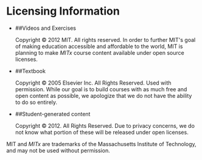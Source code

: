 

# Licensing Information 



  * ##Videos and Exercises



      Copyright © 2012 MIT. All rights reserved. In order to       further MIT's goal of making education accessible and affordable       to the world, MIT is planning to make *MITx* course content
      available under open source licenses.
  * ##Textbook



      Copyright © 2005 Elsevier Inc. All Rights       Reserved. Used with permission. While our goal is to build       courses with as much free and open content as possible, we       apologize that we do not have the ability to do so       entirely.
  * ##Student-generated content



      Copyright © 2012. All Rights Reserved. Due to privacy       concerns, we do not know what portion of these will be released       under open licenses.




MIT and *MITx* are trademarks of the Massachusetts Institute
  of Technology, and may not be used without permission.

